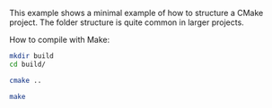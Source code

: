 This example shows a minimal example of how to structure a CMake project. The folder structure is quite common in larger projects.

How to compile with Make:
```bash
mkdir build
cd build/

cmake ..

make
```
